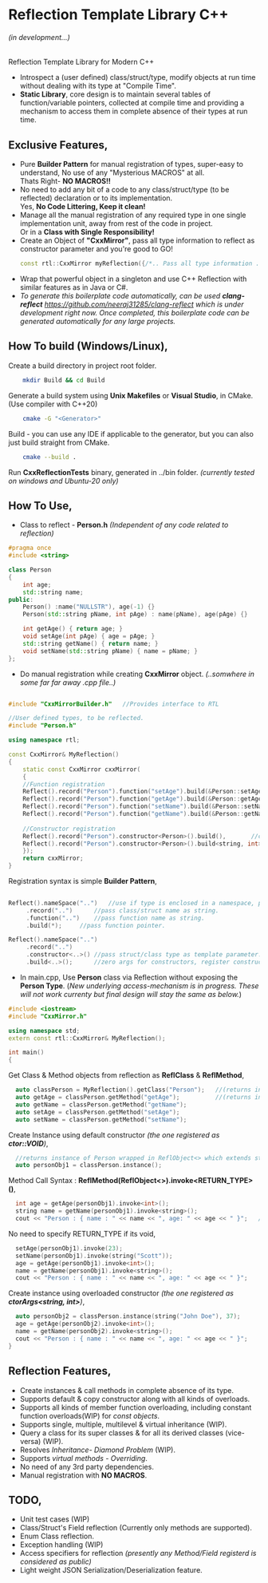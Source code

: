 # Reflection Template Library C++
###### (in development...)
Reflection Template Library for Modern C++
- Introspect a (user defined) class/struct/type, modify objects at run time without dealing with its type at "Compile Time".
- **Static Library**, core design is to maintain several tables of function/variable pointers, collected at compile time and providing a mechanism to access them in complete absence of their types at run time.
## Exclusive Features,
- Pure **Builder Pattern** for manual registration of types, super-easy to understand, No use of any "Mysterious MACROS" at all.</br>Thats Right- **NO MACROS!!**
- No need to add any bit of a code to any class/struct/type (to be reflected) declaration or to its implementation.</br>Yes, **No Code Littering, Keep it clean!**
- Manage all the manual registration of any required type in one single implementation unit, away from rest of the code in project.</br>Or in a **Class with Single Responsibility!**
- Create an Object of **"CxxMirror"**, pass all type information to reflect as constructor parameter and you're good to GO!
  ```c++
  const rtl::CxxMirror myReflection({/*.. Pass all type information ..*/});
  ```
- Wrap that powerful object in a singleton and use C++ Reflection with similar features as in Java or C#.
- *To generate this boilerplate code automatically, can be used **clang-reflect**
  https://github.com/neeraj31285/clang-reflect
  which is under development right now. Once completed, this boilerplate code can be generated automatically for any large projects.*

## How To build (Windows/Linux),

Create a build directory in project root folder.
```sh
    mkdir Build && cd Build
```
Generate a build system using **Unix Makefiles** or **Visual Studio**, in CMake. (Use compiler with C++20)
```sh
    cmake -G "<Generator>"
```   
Build - you can use any IDE if applicable to the generator, but you can also just build straight from CMake.
```sh
    cmake --build .
```
Run **CxxReflectionTests** binary, generated in ../bin folder. *(currently tested on windows and Ubuntu-20 only)*
## How To Use,
- Class to reflect - **Person.h** *(Independent of any code related to reflection)*
```c++
#pragma once
#include <string>

class Person
{
    int age;
    std::string name;
public:
    Person() :name("NULLSTR"), age(-1) {}
    Person(std::string pName, int pAge) : name(pName), age(pAge) {}

    int getAge() { return age; }
    void setAge(int pAge) { age = pAge; }
    std::string getName() { return name; }
    void setName(std::string pName) { name = pName; }
};
```
- Do manual registration while creating **CxxMirror** object.   *(..somwhere in some far far away .cpp file..)*
```c++

#include "CxxMirrorBuilder.h"	//Provides interface to RTL

//User defined types, to be reflected.
#include "Person.h"

using namespace rtl;

const CxxMirror& MyReflection() 
{
    static const CxxMirror cxxMirror(
    {
	//Function registration
	Reflect().record("Person").function("setAge").build(&Person::setAge),
	Reflect().record("Person").function("getAge").build(&Person::getAge),
	Reflect().record("Person").function("setName").build(&Person::setName),
	Reflect().record("Person").function("getName").build(&Person::getName),
	
	//Constructor registration
	Reflect().record("Person").constructor<Person>().build(),		//ctor taking zero arguments
	Reflect().record("Person").constructor<Person>().build<string, int>()		//ctor with arguments, Person(string, int)
    });
    return cxxMirror;
}
```
Registration syntax is simple **Builder Pattern**,
```c++
  
Reflect().nameSpace("..")	//use if type is enclosed in a namespace, pass namespace as string.
	 .record("..")		//pass class/struct name as string.
	 .function("..")	//pass function name as string.
	 .build(*);		//pass function pointer.

Reflect().nameSpace("..")		
	 .record("..")			
	 .constructor<..>()	//pass struct/class type as template parameter.
	 .build<..>();		//zero args for constructors, register constructor signature as template params.
```
- In main.cpp, Use **Person** class via Reflection without exposing the **Person Type**.
(*New underlying access-mechanism is in progress. These will not work currenty but final design will stay the same as below.*)
```c++
#include <iostream>
#include "CxxMirror.h"

using namespace std;
extern const rtl::CxxMirror& MyReflection();

int main()
{
```
Get Class & Method objects from reflection as **ReflClass** & **ReflMethod**,
```c++
  auto classPerson = MyReflection().getClass("Person");   //(returns instance of ReflClass)
  auto getAge = classPerson.getMethod("getAge");          //(returns instance of ReflMethod)
  auto getName = classPerson.getMethod("getName");
  auto setAge = classPerson.getMethod("setAge");
  auto setName = classPerson.getMethod("setName");
```
Create Instance using default constructor *(the one registered as **ctor::VOID**)*,
```c++
  //returns instance of Person wrapped in ReflObject<> which extends std::unique_ptr<>
  auto personObj1 = classPerson.instance();
```
Method Call Syntax : **ReflMethod(ReflObject<>).invoke<RETURN_TYPE>()**,
```c++
  int age = getAge(personObj1).invoke<int>();
  string name = getName(personObj1).invoke<string>();
  cout << "Person : { name : " << name << ", age: " << age << " }";   //Outs- Person : { name : NULLSTR, age: -1 }
```
No need to specify RETURN_TYPE if its void,
```c++
  setAge(personObj1).invoke(23);
  setName(personObj1).invoke(string("Scott"));
  age = getAge(personObj1).invoke<int>();
  name = getName(personObj1).invoke<string>();
  cout << "Person : { name : " << name << ", age: " << age << " }";     //Outs- Person : { name : Scott, age: 23 }
```
Create instance using overloaded constructor *(the one registered as **ctorArgs<string, int>**)*,
```c++
  auto personObj2 = classPerson.instance(string("John Doe"), 37);
  age = getAge(personObj2).invoke<int>();
  name = getName(personObj2).invoke<string>();
  cout << "Person : { name : " << name << ", age: " << age << " }";     //Outs- Person : { name : John Doe, age: 37 }
}
```
## Reflection Features,
- Create instances & call methods in complete absence of its type.
- Supports default & copy constructor along with all kinds of overloads.
- Supports all kinds of member function overloading, including constant function overloads(WIP) for *const objects*.
- Supports single, multiple, multilevel & virtual inheritance (WIP).
- Query a class for its super classes & for all its derived classes (vice-versa) (WIP).
- Resolves *Inheritance- Diamond Problem* (WIP).
- Supports *virtual methods - Overriding*.
- No need of any 3rd party dependencies.
- Manual registration with **NO MACROS**.

## TODO,
- Unit test cases (WIP)
- Class/Struct's Field reflection (Currently only methods are supported).
- Enum Class reflection.
- Exception handling (WIP)
- Access specifiers for reflection *(presently any Method/Field registerd is considered as public)*
- Light weight JSON Serialization/Deserialization feature.
